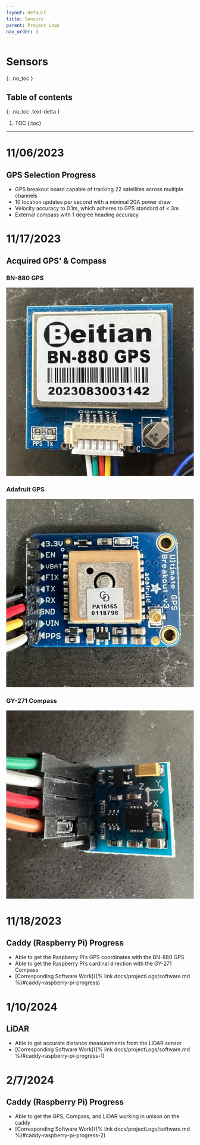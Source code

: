 ```yaml
---
layout: default
title: Sensors
parent: Project Logs
nav_order: 3
---
```

# Sensors
{: .no_toc }

## Table of contents
{: .no_toc .text-delta }

1. TOC
{:toc}
---

# 11/06/2023
## GPS Selection Progress
* GPS breakout board capable of tracking 22 satellites across multiple channels
* 10 location updates per second with a minimal 20A power draw
* Velocity accuracy to 0.1m, which adheres to GPS standard of < 3m
* External compass with 1 degree heading accuracy

# 11/17/2023
## Acquired GPS' & Compass
### BN-880 GPS
![](../../assets/images/BN880GPS.png)
### Adafruit GPS
![](../../assets/images/AdafruitGPS.png)
### GY-271 Compass
![](../../assets/images/GY271Compass.png)

# 11/18/2023
## Caddy (Raspberry Pi) Progress
* Able to get the Raspberry Pi’s GPS coordinates with the BN-880 GPS
* Able to get the Raspberry Pi’s cardinal direction with the GY-271 Compass
* [Corresponding Software Work]({% link docs/projectLogs/software.md %}#caddy-raspberry-pi-progress)

# 1/10/2024
## LiDAR
* Able to get accurate distance measurements from the LiDAR sensor
* [Corresponding Software Work]({% link docs/projectLogs/software.md %}#caddy-raspberry-pi-progress-1)

# 2/7/2024
## Caddy (Raspberry Pi) Progress
* Able to get the GPS, Compass, and LiDAR working in unison on the caddy
* [Corresponding Software Work]({% link docs/projectLogs/software.md %}#caddy-raspberry-pi-progress-2)